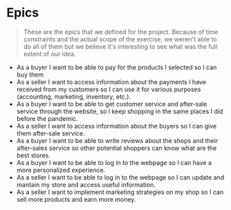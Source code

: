 # Epics
> These are the epics that we defined for the project. Because of time constraints and the actual scope of the exercise, we weren't able to do all of them but we believe it's interesting to see what was the full extent of our idea.

- As a buyer I want to be able to pay for the products I selected so I can buy them
- As a seller I want to access information about the payments I have received from my customers so I can use it for various purposes (accounting, marketing, inventory, etc.).
- As a buyer I want to be able to get customer service and after-sale service through the website, so I keep shopping in the same places I did before the pandemic.
- As a seller I want to access information about the buyers so I can give them after-sale service.
- As a buyer I want to be able to write reviews about the shops and their after-sales service so other potential shoppers can know what are the best stores.
- As a buyer I want to be able to log in to the webpage so I can have a more personalized experience.
- As a seller I want to be able to log in to the webpage so I can update and mantain my store and access useful information.
- As a seller I want to implement marketing strategies on my shop so I can sell more products and earn more money.